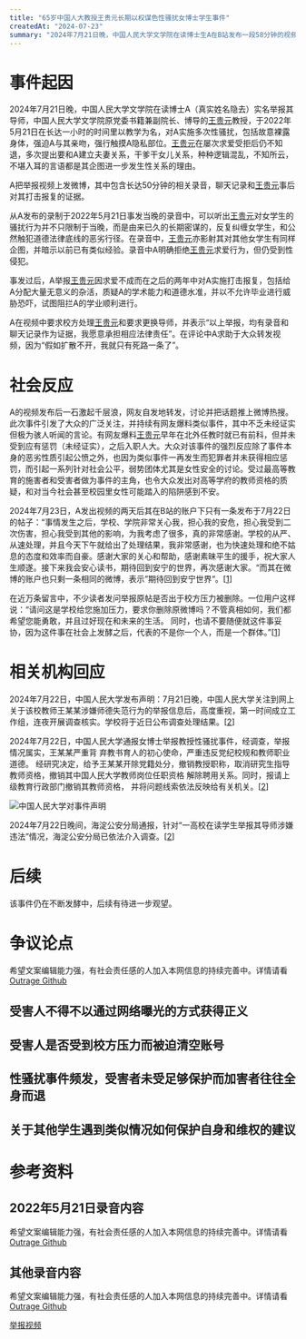 ```yaml
---
title: "65岁中国人大教授王贵元长期以权谋色性骚扰女博士学生事件"
createdAt: "2024-07-23"
summary: "2024年7月21日晚，中国人民大学文学院在读博士生A在B站发布一段58分钟的视频，实名举报其导师，人大文学院原党委书记兼副院长、博导王贵元长期打击并性骚然。视频中提供录音证据证明2022年5月21日晚王贵元性骚扰并强制猥亵A，并要求与其发生性关系。因A拒绝，王贵元在其后两年多时间里以毕业为威胁对她进行打击报复。除了事发当晚录音，A还展示了其他录音和大量聊天记录，并称愿意承担相应法律责任，要求依法惩治王贵元, 并更换指导老师。"
---
```


# 事件起因

2024年7月21日晚，中国人民大学文学院在读博士A（真实姓名隐去）实名举报其导师，中国人民大学文学院原党委书籍兼副院长、博导的[王贵元](./wangguiyuan)教授，于2022年5月21日在长达一小时的时间里以教学为名，对A实施多次性骚扰，包括故意裸露身体，强迫A与其亲吻，强行触摸A隐私部位。[王贵元](./wangguiyuan)在屡次求爱受拒后仍不知退，多次提出要和A建立夫妻关系，干爹干女儿关系，种种逻辑混乱，不知所云，不堪入耳的言语都是其企图进一步发生性关系的理由。

A把举报视频上发微博，其中包含长达50分钟的相关录音，聊天记录和[王贵元](./wangguiyuan)事后对其打击报复的证据。

从A发布的录制于2022年5月21日事发当晚的录音中，可以听出[王贵元](./wangguiyuan)对女学生的骚扰行为并不只限制于当晚，而是由来已久的长期密谋的，反复纠缠女学生，和公然触犯道德法律底线的恶劣行径。在录音中，[王贵元](./wangguiyuan)亦影射其对其他女学生有同样企图，并暗示以前已有类似经验。录音中A明确拒绝[王贵元](./wangguiyuan)求爱行为，但仍受到性侵犯。

事发过后，A举报[王贵元](./wangguiyuan)因求爱不成而在之后的两年中对A实施打击报复，包括给A分配大量无意义的杂活，质疑A的学术能力和道德水准，并以不允许毕业进行威胁恐吓，试图阻拦A的学业顺利进行。

A在视频中要求校方处理[王贵元](./wangguiyuan)和要求更换导师，并表示“以上举报，均有录音和聊天记录作为证据，我愿意承担相应法律责任”。在评论中A求助于大众转发视频，因为“假如扩散不开，我就只有死路一条了”。

# 社会反应

A的视频发布后一石激起千层浪，网友自发地转发，讨论并把话题推上微博热搜。此次事件引发了大众的广泛关注，并持续有网友爆料类似事件，其中不乏未经证实但极为骇人听闻的言论。有网友爆料[王贵元](./wangguiyuan)早年在北外任教时就已有前科，但并未受到应有惩罚（未经证实），之后入职人大。大众对该事件的强烈反应除了事件本身的恶劣性质引起公愤之外，也因为类似事件一再发生而犯罪者并未获得相应惩罚，而引起一系列针对社会公平，弱势团体尤其是女性安全的讨论。受过最高等教育的施害者和受害者做为事件的主角，也令大众发出对高等学府的教师资格的质疑，和对当今社会甚至校园里女性可能踏入的陷阱感到不安。

2024年7月23日，A发出视频的两天后其在B站的账户下只有一条发布于7月22日的帖子：“事情发生之后，学校、学院非常关心我，担心我的安危，担心我受到二次伤害，担心我受到其他的影响，为我考虑了很多，真的非常感谢。学校的从严、从速处理，并且今天下午就给出了处理结果，我非常感谢，也为快速处理和绝不姑息的态度和效率而自豪。感谢大家的关心和帮助，感谢素昧平生的援手，祝大家人生顺遂。接下来我会安心读书，期待回到安宁的世界，再次感谢大家。“而其在微博的账户也只剩一条相同的微博，表示”期待回到安宁世界“。[[1]]

在近万条留言中，不少读者发问举报原帖是否出于校方压力被删除。一位用户这样说：“请问这是学校给您施加压力，要求你删除原微博吗？不管真相如何，我们都希望您能勇敢，并且过好现在和未来的生活。 同时，也请不要随便就这件事妥协，因为这件事在社会上发酵之后，代表的不是你一个人，而是一个群体。”[[1]]

# 相关机构回应

2024年7月22日，中国人民大学发布声明：7月21日晚，中国人民大学关注到网上关于该校教师王某某涉嫌师德失范行为的举报信息后，高度重视，第一时间成立工作组，连夜开展调查核实。学校将于近日公布调查处理结果。[[2]]

2024年7月22日，中国人民大学通报女博士举报教授性骚扰事件，经调查，举报情况属实，王某某严重背 弃教书育人的初心使命，严重违反党纪校规和教师职业道德。 经研究决定，给予王某某开除党籍处分，撤销教授职称，取消研究生指导教师资格，撤销其中国人民大学教师岗位任职资格 解除聘用关系。同时，报请上级教育行政部门撤销其教师资格， 并将问题线索依法反映给有关机关。[[2]]

![中国人民大学对事件声明](./rendashengming.jpeg)

2024年7月22日晚间，海淀公安分局通报，针对“一高校在读学生举报其导师涉嫌违法”情况，海淀公安分局已依法介入调查。[[2]]

# 后续

该事件仍在不断发酵中，后续有待进一步观望。

# 争议论点

希望文案编辑能力强，有社会责任感的人加入本网信息的持续完善中。详情请看[Outrage Github](https://github.com/johnhuichen/outrage)

## 受害人不得不以通过网络曝光的方式获得正义

## 受害人是否受到校方压力而被迫清空账号

## 性骚扰事件频发，受害者未受足够保护而加害者往往全身而退

## 关于其他学生遇到类似情况如何保护自身和维权的建议

# 参考资料

## 2022年5月21日录音内容

希望文案编辑能力强，有社会责任感的人加入本网信息的持续完善中。详情请看[Outrage Github](https://github.com/johnhuichen/outrage)

## 其他录音内容

希望文案编辑能力强，有社会责任感的人加入本网信息的持续完善中。详情请看[Outrage Github](https://github.com/johnhuichen/outrage)

[举报视频](https://www.youtube.com/watch?v=mx9_xhAqVmA&ab_channel=%E4%BB%8A%E6%97%A5%E8%B3%AA%E7%96%91%E7%B6%B2)

[1]: https://www.voachinese.com/a/a-top-chinese-university-fires-a-professor-after-a-student-accused-him-of-sexual-harassment--072224/7708355.html
[2]: https://baike.baidu.com/item/%E7%8E%8B%E8%B4%B5%E5%85%83/23305
